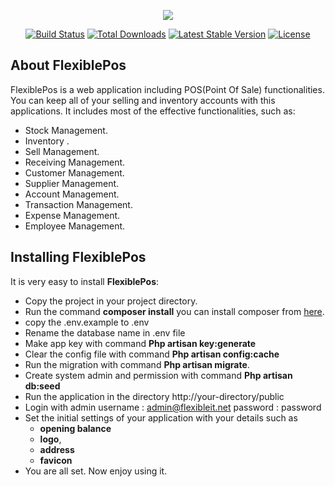<p align="center"><img src="http://flexiblepos.flexibleit.net/images/company/2019-04-10-05-45-35-dd0d1f280d9f9586fe232fc6df52b43c55ff4554.png"></p>

<p align="center">
<a href="https://travis-ci.org/laravel/framework"><img src="https://travis-ci.org/laravel/framework.svg" alt="Build Status"></a>
<a href="https://packagist.org/packages/laravel/framework"><img src="https://poser.pugx.org/laravel/framework/d/total.svg" alt="Total Downloads"></a>
<a href="https://packagist.org/packages/laravel/framework"><img src="https://poser.pugx.org/laravel/framework/v/stable.svg" alt="Latest Stable Version"></a>
<a href="https://packagist.org/packages/laravel/framework"><img src="https://poser.pugx.org/laravel/framework/license.svg" alt="License"></a>
</p>

## About FlexiblePos

FlexiblePos is a web application including POS(Point Of Sale) functionalities. You can keep all of your selling and inventory accounts with this applications. It includes most of the effective functionalities, such as:

- Stock Management.
- Inventory .
- Sell Management.
- Receiving Management.
- Customer Management.
- Supplier Management.
- Account Management.
- Transaction Management.
- Expense Management.
- Employee Management.


## Installing FlexiblePos

It is very easy to install **FlexiblePos**:

- Copy the project in your project directory.
- Run the command **composer install** you can install composer from [here](https://getcomposer.org/doc/00-intro.md#installation-linux-unix-macos).
- copy the .env.example to .env
- Rename the database name in .env file
- Make app key with command **Php artisan key:generate**
- Clear the config file with command **Php artisan config:cache**
- Run the migration with command **Php artisan migrate**.
- Create system admin and permission with command **Php artisan db:seed**
- Run the application in the directory http://your-directory/public
- Login with admin username : admin@flexibleit.net password : password
- Set the initial settings of your application with your details such as 
    - **opening balance**
    - **logo**, 
    - **address** 
    - **favicon**
- You are all set. Now enjoy using it. 

